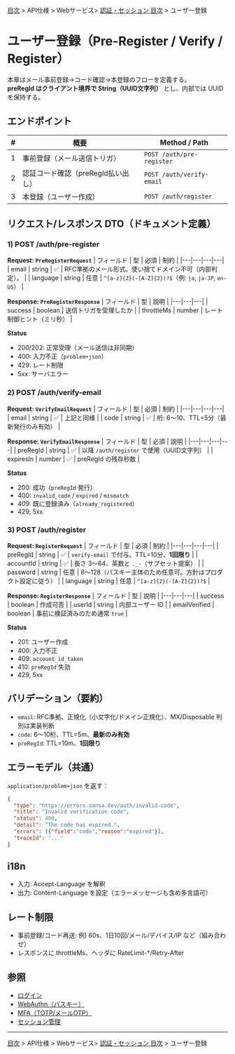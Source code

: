[目次](../../../目次.md) > API仕様 > Webサービス> [認証・セッション 目次](目次.md) > ユーザー登録

# ユーザー登録（Pre-Register / Verify / Register）

本章はメール事前登録→コード確認→本登録のフローを定義する。  
**preRegId はクライアント境界で String（UUID文字列）** とし、内部では UUID を保持する。

## エンドポイント

| # | 概要 | Method / Path |
|---|---|---|
| 1 | 事前登録（メール送信トリガ） | `POST /auth/pre-register` |
| 2 | 認証コード確認（preRegId払い出し） | `POST /auth/verify-email` |
| 3 | 本登録（ユーザー作成） | `POST /auth/register` |

## リクエスト/レスポンス DTO（ドキュメント定義）

### 1) POST /auth/pre-register

**Request: `PreRegisterRequest`**
| フィールド | 型 | 必須 | 制約 |
|---|---|---|---|
| email | string | ✅ | RFC準拠のメール形式。使い捨てドメイン不可（内部判定）。 |
| language | string | 任意 | `^[a-z]{2}(-[A-Z]{2})?$`（例: `ja`, `ja-JP`, `en-US`） |

**Response: `PreRegisterResponse`**
| フィールド | 型 | 説明 |
|---|---|---|
| success | boolean | 送信トリガを受理したか |
| throttleMs | number | レート制御ヒント（ミリ秒） |

**Status**
- 200/202: 正常受理（メール送信は非同期）
- 400: 入力不正（`problem+json`）
- 429: レート制限
- 5xx: サーバエラー

### 2) POST /auth/verify-email

**Request: `VerifyEmailRequest`**
| フィールド | 型 | 必須 | 制約 |
|---|---|---|---|
| email | string | ✅ | 上記と同様 |
| code | string | ✅ | 桁: 6〜10、TTL=5分（最新発行のみ有効） |

**Response: `VerifyEmailResponse`**
| フィールド | 型 | 必須 | 説明 |
|---|---|---|---|
| preRegId | string | ✅ | 以降 `/auth/register` で使用（UUID文字列） |
| expiresIn | number | ✅ | preRegId の残存秒数 |

**Status**
- 200: 成功（`preRegId` 発行）
- 400: `invalid_code` / `expired` / `mismatch`
- 409: 既に登録済み（`already_registered`）
- 429, 5xx

### 3) POST /auth/register

**Request: `RegisterRequest`**
| フィールド | 型 | 必須 | 制約 |
|---|---|---|---|
| preRegId | string | ✅ | `verify-email` で付与。TTL=10分、**1回限り** |
| accountId | string | ✅ | 長さ 3〜64、英数と `._-`（サブセット提案） |
| password | string | 任意 | 8〜128（パスキー主体のため任意可。方針はプロダクト設定に従う） |
| language | string | 任意 | `^[a-z]{2}(-[A-Z]{2})?$` |

**Response: `RegisterResponse`**
| フィールド | 型 | 説明 |
|---|---|---|
| success | boolean | 作成可否 |
| userId | string | 内部ユーザー ID |
| emailVerified | boolean | 事前に検証済みのため通常 `true` |

**Status**
- 201: ユーザー作成
- 400: 入力不正
- 409: `account_id_taken`
- 410: `preRegId` 失効
- 429, 5xx

## バリデーション（要約）
- `email`: RFC準拠、正規化（小文字化/ドメイン正規化）、MX/Disposable 判別は実装判断
- `code`: 6〜10桁、TTL=5m、**最新のみ有効**
- `preRegId`: TTL=10m、**1回限り**

## エラーモデル（共通）
`application/problem+json` を返す：
```json
{
  "type": "https://errors.sansa.dev/auth/invalid-code",
  "title": "Invalid verification code",
  "status": 400,
  "detail": "The code has expired.",
  "errors": [{"field":"code","reason":"expired"}],
  "traceId": "..."
}
```

## i18n
- 入力: Accept-Language を解釈
- 出力: Content-Language を設定（エラーメッセージも含め多言語可）

## レート制限
- 事前登録/コード再送: 例) 60s、1日10回/メール/デバイス/IP など（組み合わせ）
- レスポンスに throttleMs、ヘッダに RateLimit-*/Retry-After

## 参照
- [ログイン](02_ログイン.md)
- [WebAuthn（パスキー）](03_WebAuthn.md)
- [MFA（TOTP/メールOTP）](04_MFA.md)
- [セッション管理](05_セッション管理.md)

---
[目次](../../../目次.md) > API仕様 > Webサービス> [認証・セッション 目次](目次.md) > ユーザー登録